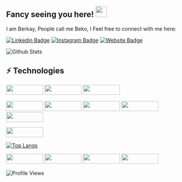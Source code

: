 ## Fancy seeing you here! <img src="https://raw.githubusercontent.com/dev-berkayy/dev-berkayy/master/wave.gif" width="30">
I am Berkay, People call me Beko, I Feel free to connect with me here:  

[![Linkedin Badge](https://img.shields.io/badge/-berkayyıldırım-blue?style=flat-square&logo=Linkedin&logoColor=white&link=https://www.linkedin.com/in/berkay-yıldırım-75b9a2239/)](https://www.linkedin.com/in/berkay-yıldırım-75b9a2239/)
[![Instagram Badge](https://img.shields.io/badge/-berkay4yldrm-purple?style=flat-square&logo=instagram&logoColor=white&link=https://instagram.com/berkay4yldrm/)](https://instagram.com/berkay4yldrm)
[![Website Badge](https://img.shields.io/badge/-berkayyıldırım-black?style=flat-square&logo=vite&logoColor=white&link=https://berkayy.dev)](https://berkayy.dev)
 
![Github Stats](https://github-readme-stats.vercel.app/api?username=dev-berkayy&count_private=true&show_icons=true&include_all_commits=true)
## ⚡ Technologies 
<img src="https://img.shields.io/badge/-JavaScript-black?style=flat-square&logo=javascript" height="27" width="100"> <img src="https://img.shields.io/badge/-React-black?style=flat-square&logo=react" height="27" width="100">
<img src="https://img.shields.io/badge/-TypeScript-black?style=flat-square&logo=typescript&logoColor=white" height="27" width="100">
 
<img src="https://img.shields.io/badge/-Sass-CC6699?style=flat-square&logo=sass&logoColor=white" height="27" width="100"> <img src="https://img.shields.io/badge/-TailwindCSS-38B2AC?style=flat-square&logo=tailwind-css&logoColor=white" height="27" width="100"> <img src="https://img.shields.io/badge/-CSS3-1572B6?style=flat-square&logo=css3" height="27" width="100"> <img src="https://img.shields.io/badge/-Material--UI-0081CB?style=flat-square&logo=material-ui" height="27" width="100"> <img src="https://img.shields.io/badge/-Bootstrap-563D7C?style=flat-square&logo=bootstrap" height="27" width="100">

<img src="https://img.shields.io/badge/-HTML5-E34F26?style=flat-square&logo=html5&logoColor=white" height="27" width="100">
                                                                
[![Top Langs](https://github-readme-stats.vercel.app/api/top-langs/?username=dev-berkayy&layout=compact)](https://github.com/anuraghazra/github-readme-stats)

<img src="https://img.shields.io/badge/-Git-black?style=flat-square&logo=git" height="27" width="100"> <img src="https://img.shields.io/badge/-GitHub-181717?style=flat-square&logo=github" height="27" width="100"> <img src="https://img.shields.io/badge/-GitLab-FCA121?style=flat-square&logo=gitlab" height="27" width="100">
<img src="https://img.shields.io/badge/-Visual%20Studio-5C2D91?style=flat-square&logo=visual-studio&logoColor=white" height="27" width="100">

![Profile Views](https://komarev.com/ghpvc/?username=dev-berkayy&color=brightgreen)
 




